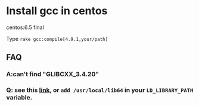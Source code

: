 Install gcc in centos
=====================

centos:6.5 final

Type `rake gcc:compile[4.9.1,your/path]`

## FAQ

### A:can't find "GLIBCXX_3.4.20"
### Q: see this [link](http://blog.liudongkai.com/2014/05/12/GLIBCXX-not-found/), or `add /usr/local/lib64` in your `LD_LIBRARY_PATH` variable. 



